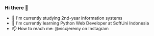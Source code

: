 ### Hi there 👋
- 🔭 I'm currently studying 2nd-year information systems 
- 🌱 I'm currently learning Python Web Developer at SoftUni Indonesia
- 📫 How to reach me: @viccjeremy on Instagram
<!--
**vicjeremy/vicjeremy** is a ✨ _special_ ✨ repository because its `README.md` (this file) appears on your GitHub profile.

Here are some ideas to get you started:

- 🔭 I’m currently working on ...
- 🌱 I’m currently learning ...
- 👯 I’m looking to collaborate on ...
- 🤔 I’m looking for help with ...
- 💬 Ask me about ...
- 📫 How to reach me: ...
- 😄 Pronouns: ...
- ⚡ Fun fact: ...
-->
